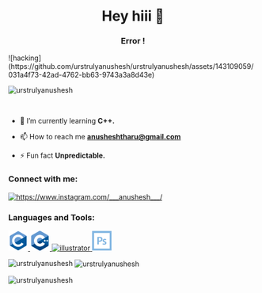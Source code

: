 <h1 align="center">Hey hiii 👋</h1>
<h3 align="center">Error !</h3> 
![hacking](https://github.com/urstrulyanushesh/urstrulyanushesh/assets/143109059/031a4f73-42ad-4762-bb63-9743a3a8d43e)



<p align="left"> <img src="https://komarev.com/ghpvc/?username=urstrulyanushesh&label=Profile%20views&color=0e75b6&style=flat" alt="urstrulyanushesh" /> </p>

<p align="left"> <a href="https://twitter.com/" target="blank"><img src="https://img.shields.io/twitter/follow/?logo=twitter&style=for-the-badge" alt="" /></a> </p>

- 🌱 I’m currently learning **C++.**

- 📫 How to reach me **anusheshtharu@gmail.com**

- ⚡ Fun fact **Unpredictable.**

<h3 align="left">Connect with me:</h3>
<p align="left">
<a href="https://instagram.com/https://www.instagram.com/___anushesh___/" target="blank"><img align="center" src="https://raw.githubusercontent.com/rahuldkjain/github-profile-readme-generator/master/src/images/icons/Social/instagram.svg" alt="https://www.instagram.com/___anushesh___/" height="30" width="40" /></a>
</p>

<h3 align="left">Languages and Tools:</h3>
<p align="left"> <a href="https://www.cprogramming.com/" target="_blank" rel="noreferrer"> <img src="https://raw.githubusercontent.com/devicons/devicon/master/icons/c/c-original.svg" alt="c" width="40" height="40"/> </a> <a href="https://www.w3schools.com/cpp/" target="_blank" rel="noreferrer"> <img src="https://raw.githubusercontent.com/devicons/devicon/master/icons/cplusplus/cplusplus-original.svg" alt="cplusplus" width="40" height="40"/> </a> <a href="https://www.adobe.com/in/products/illustrator.html" target="_blank" rel="noreferrer"> <img src="https://www.vectorlogo.zone/logos/adobe_illustrator/adobe_illustrator-icon.svg" alt="illustrator" width="40" height="40"/> </a> <a href="https://www.photoshop.com/en" target="_blank" rel="noreferrer"> <img src="https://raw.githubusercontent.com/devicons/devicon/master/icons/photoshop/photoshop-line.svg" alt="photoshop" width="40" height="40"/> </a> </p>

<p><img align="left" src="https://github-readme-stats.vercel.app/api/top-langs?username=urstrulyanushesh&show_icons=true&locale=en&layout=compact" alt="urstrulyanushesh" /></p>

<p>&nbsp;<img align="center" src="https://github-readme-stats.vercel.app/api?username=urstrulyanushesh&show_icons=true&locale=en" alt="urstrulyanushesh" /></p>

<p><img align="center" src="https://github-readme-streak-stats.herokuapp.com/?user=urstrulyanushesh&" alt="urstrulyanushesh" /></p>
